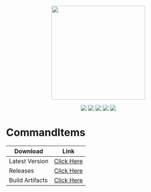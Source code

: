 <p align="center">
<img src="https://i.imgur.com/VHArX4T.png" width="256" height="256"/>
</p>
<p align="center">
<a href="https://github.com/Niix-Dan/CommandItems/releases/latest"><img src="https://img.shields.io/github/v/release/Niix-Dan/CommandItems.svg"></a>
<a href="https://github.com/Niix-Dan/CommandItems/releases/latest"><img src="https://img.shields.io/github/downloads/Niix-Dan/CommandItems/latest/total"></a>
<img src="https://img.shields.io/github/languages/code-size/Niix-Dan/CommandItems.svg"></a>
<a href="https://github.com/Niix-Dan/CommandItems/graphs/contributors"><img src="https://img.shields.io/github/contributors/Niix-Dan/CommandItems.svg"></a>
<a href="https://github.com/Niix-Dan/CommandItems/stargazers"><img src="https://img.shields.io/github/stars/Niix-Dan/CommandItems.svg?label=Stars&logo=github"></a>
</p>

# CommandItems


| Download |Link|
| ------------- | ------------- |
| Latest Version|[Click Here](https://github.com/Niix-Dan/CommandItems/releases/latest/download/CommandItems.jar)|
| Releases|[Click Here](https://github.com/Daniel-code15/CommandItems/releases)|
| Build Artifacts|[Click Here](https://github.com/Niix-Dan/CommandItems/actions/workflows/maven-build.yml)|


